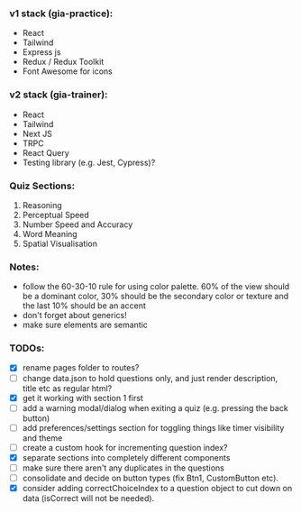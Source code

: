 ### v1 stack (gia-practice):

- React
- Tailwind
- Express js
- Redux / Redux Toolkit
- Font Awesome for icons

### v2 stack (gia-trainer):

- React
- Tailwind
- Next JS
- TRPC
- React Query
- Testing library (e.g. Jest, Cypress)?

### Quiz Sections:

1. Reasoning
2. Perceptual Speed
3. Number Speed and Accuracy
4. Word Meaning
5. Spatial Visualisation

### Notes:

- follow the 60-30-10 rule for using color palette. 60% of the view should be a dominant color, 30% should be the secondary color or texture and the last 10% should be an accent
- don't forget about generics!
- make sure elements are semantic

### TODOs:

- [x] rename pages folder to routes?
- [ ] change data.json to hold questions only, and just render description, title etc as regular html?
- [x] get it working with section 1 first
- [ ] add a warning modal/dialog when exiting a quiz (e.g. pressing the back button)
- [ ] add preferences/settings section for toggling things like timer visibility and theme
- [ ] create a custom hook for incrementing question index?
- [x] separate sections into completely different components
- [ ] make sure there aren't any duplicates in the questions
- [ ] consolidate and decide on button types (fix Btn1, CustomButton etc).
- [x] consider adding correctChoiceIndex to a question object to cut down on data (isCorrect will not be needed).
